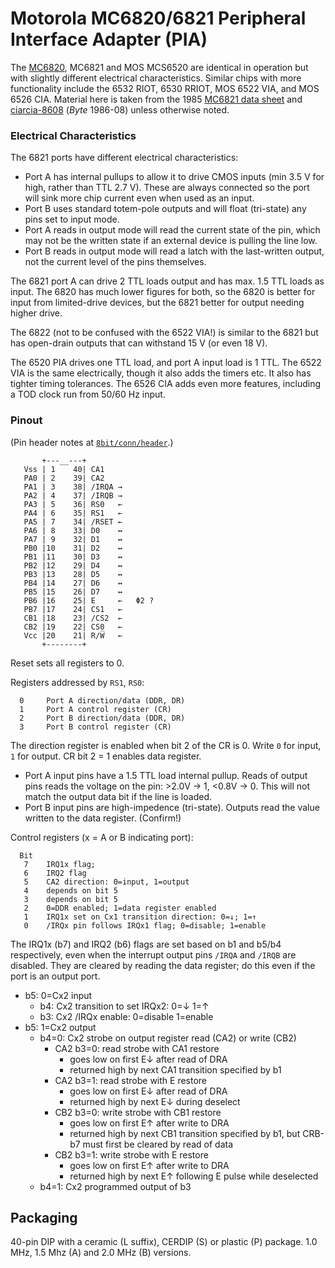 Motorola MC6820/6821 Peripheral Interface Adapter (PIA)
=======================================================

The [MC6820], MC6821 and MOS MCS6520 are identical in operation but
with slightly different electrical characteristics. Similar chips with
more functionality include the 6532 RIOT, 6530 RRIOT, MOS 6522 VIA,
and MOS 6526 CIA. Material here is taken from the 1985 [MC6821 data
sheet][data] and [ciarcia-8608][] (_Byte_ 1986-08) unless otherwise
noted.

### Electrical Characteristics

The 6821 ports have different electrical characteristics:
- Port A has internal pullups to allow it to drive CMOS inputs (min
  3.5 V for high, rather than TTL 2.7 V). These are always connected
  so the port will sink more chip current even when used as an input.
- Port B uses standard totem-pole outputs and will float (tri-state)
  any pins set to input mode.
- Port A reads in output mode will read the current state of the pin,
  which may not be the written state if an external device is pulling
  the line low.
- Port B reads in output mode will read a latch with the last-written
  output, not the current level of the pins themselves.

The 6821 port A can drive 2 TTL loads output and has max. 1.5 TTL
loads as input. The 6820 has much lower figures for both, so the 6820
is better for input from limited-drive devices, but the 6821 better
for output needing higher drive.

The 6822 (not to be confused with the 6522 VIA!) is similar to the 6821
but has open-drain outputs that can withstand 15 V (or even 18 V).

The 6520 PIA drives one TTL load, and port A input load is 1 TTL. The
6522 VIA is the same electrically, though it also adds the timers etc.
It also has tighter timing tolerances. The 6526 CIA adds even more
features, including a TOD clock run from 50/60 Hz input.

### Pinout

(Pin header notes at [`8bit/conn/header`](../8bit/conn/header.md).)

           +---__---+
       Vss | 1    40| CA1
       PA0 | 2    39| CA2
       PA1 | 3    38| /IRQA →
       PA2 | 4    37| /IRQB →
       PA3 | 5    36| RS0   ←
       PA4 | 6    35| RS1   ←
       PA5 | 7    34| /RSET ←
       PA6 | 8    33| D0    ↔
       PA7 | 9    32| D1    ↔
       PB0 |10    31| D2    ↔
       PB1 |11    30| D3    ↔
       PB2 |12    29| D4    ↔
       PB3 |13    28| D5    ↔
       PB4 |14    27| D6    ↔
       PB5 |15    26| D7    ↔
       PB6 |16    25| E     ←   Φ2 ?
       PB7 |17    24| CS1   ←
       CB1 |18    23| /CS2  ←
       CB2 |19    22| CS0   ←
       Vcc |20    21| R/W̅   ←
           +--------+

Reset sets all registers to 0.

Registers addressed by `RS1`, `RS0`:

      0     Port A direction/data (DDR, DR)
      1     Port A control register (CR)
      2     Port B direction/data (DDR, DR)
      3     Port B control register (CR)

The direction register is enabled when bit 2 of the CR is 0. Write `0`
for input, `1` for output. CR bit 2 = 1 enables data register.
- Port A input pins have a 1.5 TTL load internal pullup. Reads of
  output pins reads the voltage on the pin: >2.0V → 1, <0.8V → 0. This
  will not match the output data bit if the line is loaded.
- Port B input pins are high-impedence (tri-state). Outputs read the
  value written to the data register. (Confirm!)

Control registers (x = A or B indicating port):

      Bit
       7    IRQ1x flag;
       6    IRQ2 flag
       5    CA2 direction: 0=input, 1=output
       4    depends on bit 5
       3    depends on bit 5
       2    0=DDR enabled; 1=data register enabled
       1    IRQ1x set on Cx1 transition direction: 0=↓; 1=↑
       0    /IRQx pin follows IRQx1 flag; 0=disable; 1=enable

The IRQ1x (b7) and IRQ2 (b6) flags are set based on b1 and b5/b4
respectively, even when the interrupt output pins `/IRQA` and `/IRQB`
are disabled. They are cleared by reading the data register; do this
even if the port is an output port.

- b5: 0=Cx2 input
  - b4: Cx2 transition to set IRQx2: 0=↓ 1=↑
  - b3: Cx2 /IRQx enable: 0=disable 1=enable
- b5: 1=Cx2 output
  - b4=0: Cx2 strobe on output register read (CA2) or write (CB2)
    - CA2 b3=0: read strobe with CA1 restore
      - goes low on first E↓ after read of DRA
      - returned high by next CA1 transition specified by b1
    - CA2 b3=1: read strobe with E restore
      - goes low on first E↓ after read of DRA
      - returned high by next E↓ during deselect
    - CB2 b3=0: write strobe with CB1 restore
      - goes low on first E↑ after write to DRA
      - returned high by next CB1 transition specified by b1,
        but CRB-b7 must first be cleared by read of data
    - CB2 b3=1: write strobe with E restore
      - goes low on first E↑ after write to DRA
      - returned high by next E↑ following E pulse while deselected
  - b4=1: Cx2 programmed output of b3


Packaging
---------

40-pin DIP with a ceramic (L suffix), CERDIP (S) or plastic (P)
package. 1.0 MHz, 1.5 Mhz (A) and 2.0 MHz (B) versions.



<!-------------------------------------------------------------------->
[MC6820]: https://en.wikipedia.org/wiki/Peripheral_Interface_Adapter
[ciarcia-8608]: https://archive.org/details/eu_BYTE-1986-08_OCR/page/n112/mode/1up
[data]: https://embed.widencdn.net/pdf/plus/rocelec/j3bd72akh4/RE_DSHEET_MC6821-A21-B21_REI.pdf?u=5oefqw
